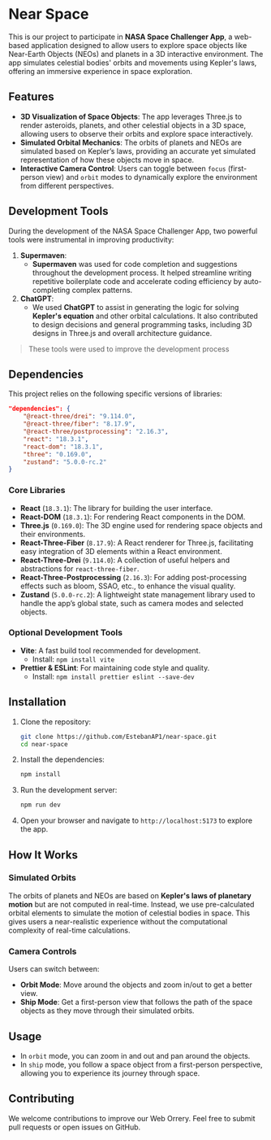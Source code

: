 # Near Space

This is our project to participate in **NASA Space Challenger App**, a web-based application designed to allow users to explore space objects like Near-Earth Objects (NEOs) and planets in a 3D interactive environment. The app simulates celestial bodies' orbits and movements using Kepler's laws, offering an immersive experience in space exploration.

## Features

- **3D Visualization of Space Objects**: The app leverages Three.js to render asteroids, planets, and other celestial objects in a 3D space, allowing users to observe their orbits and explore space interactively.
- **Simulated Orbital Mechanics**: The orbits of planets and NEOs are simulated based on Kepler’s laws, providing an accurate yet simulated representation of how these objects move in space.
- **Interactive Camera Control**: Users can toggle between `focus` (first-person view) and `orbit` modes to dynamically explore the environment from different perspectives.

## Development Tools

During the development of the NASA Space Challenger App, two powerful tools were instrumental in improving productivity:

1. **Supermaven**:
   - **Supermaven** was used for code completion and suggestions throughout the development process. It helped streamline writing repetitive boilerplate code and accelerate coding efficiency by auto-completing complex patterns.
2. **ChatGPT**:
   - We used **ChatGPT** to assist in generating the logic for solving **Kepler's equation** and other orbital calculations. It also contributed to design decisions and general programming tasks, including 3D designs in Three.js and overall architecture guidance.

> These tools were used to improve the development process

## Dependencies

This project relies on the following specific versions of libraries:

```json
"dependencies": {
    "@react-three/drei": "9.114.0",
    "@react-three/fiber": "8.17.9",
    "@react-three/postprocessing": "2.16.3",
    "react": "18.3.1",
    "react-dom": "18.3.1",
    "three": "0.169.0",
    "zustand": "5.0.0-rc.2"
}
```

### Core Libraries

- **React** (`18.3.1`): The library for building the user interface.
- **React-DOM** (`18.3.1`): For rendering React components in the DOM.
- **Three.js** (`0.169.0`): The 3D engine used for rendering space objects and their environments.
- **React-Three-Fiber** (`8.17.9`): A React renderer for Three.js, facilitating easy integration of 3D elements within a React environment.
- **React-Three-Drei** (`9.114.0`): A collection of useful helpers and abstractions for `react-three-fiber`.
- **React-Three-Postprocessing** (`2.16.3`): For adding post-processing effects such as bloom, SSAO, etc., to enhance the visual quality.
- **Zustand** (`5.0.0-rc.2`): A lightweight state management library used to handle the app’s global state, such as camera modes and selected objects.

### Optional Development Tools

- **Vite**: A fast build tool recommended for development.
  - Install: `npm install vite`
- **Prettier & ESLint**: For maintaining code style and quality.
  - Install: `npm install prettier eslint --save-dev`

## Installation

1. Clone the repository:

   ```bash
   git clone https://github.com/EstebanAP1/near-space.git
   cd near-space
   ```

2. Install the dependencies:

   ```bash
   npm install
   ```

3. Run the development server:

   ```bash
   npm run dev
   ```

4. Open your browser and navigate to `http://localhost:5173` to explore the app.

## How It Works

### Simulated Orbits

The orbits of planets and NEOs are based on **Kepler's laws of planetary motion** but are not computed in real-time. Instead, we use pre-calculated orbital elements to simulate the motion of celestial bodies in space. This gives users a near-realistic experience without the computational complexity of real-time calculations.

### Camera Controls

Users can switch between:

- **Orbit Mode**: Move around the objects and zoom in/out to get a better view.
- **Ship Mode**: Get a first-person view that follows the path of the space objects as they move through their simulated orbits.

## Usage

- In `orbit` mode, you can zoom in and out and pan around the objects.
- In `ship` mode, you follow a space object from a first-person perspective, allowing you to experience its journey through space.

## Contributing

We welcome contributions to improve our Web Orrery. Feel free to submit pull requests or open issues on GitHub.
